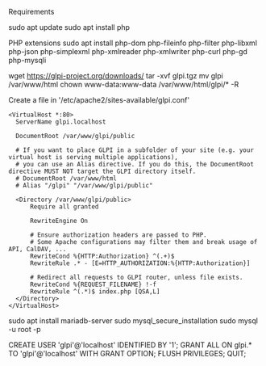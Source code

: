 
Requirements

  sudo apt update
  sudo apt install php

  PHP extensions
  sudo apt install php-dom php-fileinfo php-filter php-libxml php-json php-simplexml php-xmlreader php-xmlwriter php-curl php-gd php-mysqli

  wget https://glpi-project.org/downloads/
  tar -xvf glpi.tgz
  mv glpi /var/www/html
  chown www-data:www-data /var/www/html/glpi/* -R

  Create a file in '/etc/apache2/sites-available/glpi.conf'
  ```
  <VirtualHost *:80>
    ServerName glpi.localhost

    DocumentRoot /var/www/glpi/public

    # If you want to place GLPI in a subfolder of your site (e.g. your virtual host is serving multiple applications),
    # you can use an Alias directive. If you do this, the DocumentRoot directive MUST NOT target the GLPI directory itself.
    # DocumentRoot /var/www/html
    # Alias "/glpi" "/var/www/glpi/public"

    <Directory /var/www/glpi/public>
        Require all granted

        RewriteEngine On

        # Ensure authorization headers are passed to PHP.
        # Some Apache configurations may filter them and break usage of API, CalDAV, ...
        RewriteCond %{HTTP:Authorization} ^(.+)$
        RewriteRule .* - [E=HTTP_AUTHORIZATION:%{HTTP:Authorization}]

        # Redirect all requests to GLPI router, unless file exists.
        RewriteCond %{REQUEST_FILENAME} !-f
        RewriteRule ^(.*)$ index.php [QSA,L]
    </Directory>
</VirtualHost>
  ```
  

  sudo apt install mariadb-server
  sudo mysql_secure_installation
  sudo mysql -u root -p

  CREATE USER 'glpi'@'localhost' IDENTIFIED BY '1';
  GRANT ALL ON glpi.* TO 'glpi'@'localhost' WITH GRANT OPTION;
  FLUSH PRIVILEGES;
  QUIT;

  
